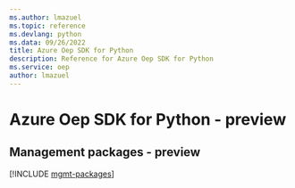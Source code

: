 ```yaml
---
ms.author: lmazuel
ms.topic: reference
ms.devlang: python
ms.data: 09/26/2022
title: Azure Oep SDK for Python
description: Reference for Azure Oep SDK for Python
ms.service: oep
author: lmazuel
---
```

# Azure Oep SDK for Python - preview

## Management packages - preview
[!INCLUDE [mgmt-packages](oep-mgmt-index.md)]